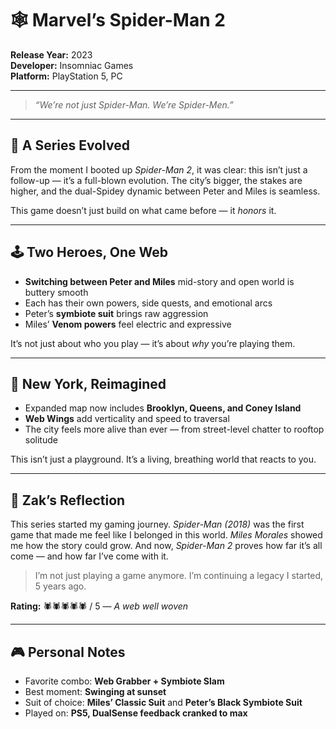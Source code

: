 # 🕸️ Marvel’s Spider-Man 2

**Release Year:** 2023  
**Developer:** Insomniac Games  
**Platform:** PlayStation 5, PC

---

> _“We’re not just Spider-Man. We’re Spider-Men.”_

---

## 🧬 A Series Evolved

From the moment I booted up *Spider-Man 2*, it was clear: this isn’t just a follow-up — it’s a full-blown evolution. The city’s bigger, the stakes are higher, and the dual-Spidey dynamic between Peter and Miles is seamless.

This game doesn’t just build on what came before — it *honors* it.

---

## 🕹️ Two Heroes, One Web

- **Switching between Peter and Miles** mid-story and open world is buttery smooth  
- Each has their own powers, side quests, and emotional arcs  
- Peter’s **symbiote suit** brings raw aggression  
- Miles’ **Venom powers** feel electric and expressive  

It’s not just about who you play — it’s about *why* you’re playing them.

---

## 🌆 New York, Reimagined

- Expanded map now includes **Brooklyn, Queens, and Coney Island**  
- **Web Wings** add verticality and speed to traversal  
- The city feels more alive than ever — from street-level chatter to rooftop solitude  

This isn’t just a playground. It’s a living, breathing world that reacts to you.

---

## 🧠 Zak’s Reflection

This series started my gaming journey. *Spider-Man (2018)* was the first game that made me feel like I belonged in this world. *Miles Morales* showed me how the story could grow. And now, *Spider-Man 2* proves how far it’s all come — and how far I’ve come with it.

> I’m not just playing a game anymore. I’m continuing a legacy I started, 5 years ago.

**Rating:** 🕷️🕷️🕷️🕷️🕷️ / 5 — *A web well woven*

---

## 🎮 Personal Notes

- Favorite combo: **Web Grabber + Symbiote Slam**  
- Best moment: **Swinging at sunset**  
- Suit of choice: **Miles’ Classic Suit** and **Peter’s Black Symbiote Suit**  
- Played on: **PS5, DualSense feedback cranked to max**
